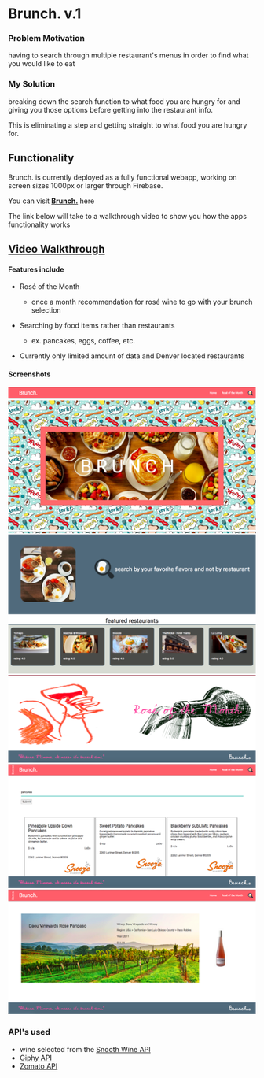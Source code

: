 # Brunch. v.1

### Problem Motivation
having to search through multiple restaurant's menus in order to find what you would like to eat

### My Solution
breaking down the search function to what food you are hungry for and giving you those options before getting into the restaurant info.

This is eliminating a step and getting straight to what food you are hungry for.

## Functionality
Brunch. is currently deployed as a fully functional webapp, working on screen sizes 1000px or larger through Firebase.

You can visit **[Brunch.](https://brunch-app-project-1.firebaseapp.com)** here

The link below will take to a walkthrough video to show you how the apps functionality works

## [Video Walkthrough](https://drive.google.com/open?id=0B4JsDCYeHYNHV3F0VkdtanFvclU)

#### Features include
* Rosé of the Month
  * once a month recommendation for rosé wine to go with your brunch selection

* Searching by food items rather than restaurants
  * ex. pancakes, eggs, coffee, etc.

* Currently only limited amount of data and Denver located restaurants

#### Screenshots

![Home Screen](public/pictures/Home-Screen.png)
![Home - Search/Featured section](public/pictures/Search-Featured.png)
![Home - Rosé section](public/pictures/Rose-section.png)
![Search Page](public/pictures/Search-Page.png)
![Rosé Page](public/pictures/Rose-page.png)

### API's used
  * wine selected from the [Snooth Wine API](https://api.snooth.com/)
  * [Giphy API](https://developers.giphy.com/)
  * [Zomato API](https://developers.zomato.com/api)
